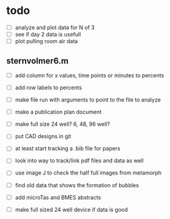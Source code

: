 todo
====

- [ ] analyze and plot data for N of 3
 - [ ] see if day 2 data is usefull
 - [ ] plot pulling room air data

sternvolmer6.m
--------------

- [ ] add column for x values, time points or minutes to percents
- [ ] add row labels to percents
- [ ] make file run with arguments to point to the file to analyze 

- [ ] make a publication plan document
 - [ ] make full size 24 well? 6, 48, 96 well?

- [ ] put CAD designs in git

- [ ] at least start tracking a .bib file for papers
 - [ ] look into way to track/link pdf files and data as well

- [ ] use image J to check the half full images from metamorph

- [ ] find old data that shows the formation of bubbles

- [ ] add microTas and BMES abstracts

- [ ] make full sized 24 well device if data is good

